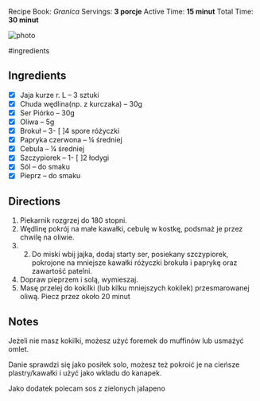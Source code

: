 
Recipe Book: *Granica*
Servings: **3 porcje**
Active Time: **15 minut**
Total Time: **30 minut**

![photo](https://www.umami.recipes/api/image/recipes/BZwBt5OYLlBm6Cxn17Gh/images/70BWXZ1YNvIGt1mx8luZ3B?w=3840&q=75)

#ingredients 
## Ingredients
- [x] Jaja kurze r. L – 3 sztuki
- [x] Chuda wędlina(np. z kurczaka) – 30g
- [x] Ser Piórko – 30g
- [x] Oliwa – 5g
- [x] Brokuł – 3- [ ]4 spore różyczki
- [x] Papryka czerwona – ¼ średniej
- [x] Cebula – ¼ średniej
- [x] Szczypiorek – 1- [ ]2 łodygi
- [x] Sól – do smaku
- [x] Pieprz – do smaku

## Directions
1. Piekarnik rozgrzej do 180 stopni.
2. Wędlinę pokrój na małe kawałki, cebulę w kostkę, podsmaż je przez chwilę na oliwie.
3. 2. Do miski wbij jajka, dodaj starty ser, posiekany szczypiorek, pokrojone na mniejsze kawałki różyczki brokuła i paprykę oraz zawartość patelni.
4. Dopraw pieprzem i solą, wymieszaj.
5. Masę przelej do kokilki (lub kilku mniejszych kokilek) przesmarowanej oliwą. Piecz przez około 20 minut

## Notes
Jeżeli nie masz kokilki, możesz użyć foremek do muffinów lub usmażyć omlet.

Danie sprawdzi się jako posiłek solo, możesz też pokroić je na cieńsze plastry/kawałki i użyć jako wkładu do kanapek.

Jako dodatek polecam sos z zielonych jalapeno